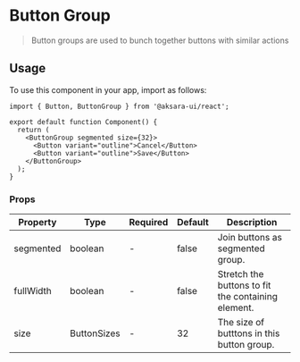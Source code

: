 # Button Group

> Button groups are used to bunch together buttons with similar actions

## Usage

To use this component in your app, import as follows:

```tsx
import { Button, ButtonGroup } from '@aksara-ui/react';

export default function Component() {
  return (
    <ButtonGroup segmented size={32}>
      <Button variant="outline">Cancel</Button>
      <Button variant="outline">Save</Button>
    </ButtonGroup>
  );
}
```

### Props

| Property  | Type        | Required | Default | Description                                        |
| --------- | ----------- | -------- | ------- | -------------------------------------------------- |
| segmented | boolean     | -        | false   | Join buttons as segmented group.                   |
| fullWidth | boolean     | -        | false   | Stretch the buttons to fit the containing element. |
| size      | ButtonSizes | -        | 32      | The size of butttons in this button group.         |
